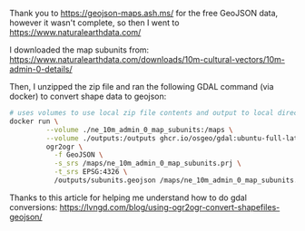 Thank you to https://geojson-maps.ash.ms/ for the free GeoJSON data, however it wasn't complete, so then I went to https://www.naturalearthdata.com/

I downloaded the map subunits from:
https://www.naturalearthdata.com/downloads/10m-cultural-vectors/10m-admin-0-details/

Then, I unzipped the zip file and ran the following GDAL command (via docker) to convert shape data to geojson:

```bash
# uses volumes to use local zip file contents and output to local directory outside of container
docker run \
         --volume ./ne_10m_admin_0_map_subunits:/maps \
         --volume ./outputs:/outputs ghcr.io/osgeo/gdal:ubuntu-full-latest \
         ogr2ogr \
           -f GeoJSON \
           -s_srs /maps/ne_10m_admin_0_map_subunits.prj \
           -t_srs EPSG:4326 \
           /outputs/subunits.geojson /maps/ne_10m_admin_0_map_subunits.shp
```

Thanks to this article for helping me understand how to do gdal conversions:
https://lvngd.com/blog/using-ogr2ogr-convert-shapefiles-geojson/

